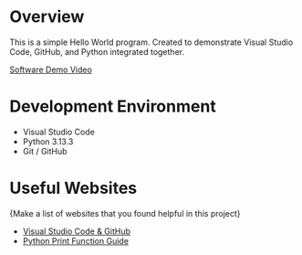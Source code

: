 # Overview

This is a simple Hello World program. Created to demonstrate Visual Studio Code, GitHub, and Python integrated together.

[Software Demo Video](http://youtube.link.goes.here)

# Development Environment

* Visual Studio Code
* Python 3.13.3
* Git / GitHub

# Useful Websites

{Make a list of websites that you found helpful in this project}
* [Visual Studio Code & GitHub](https://code.visualstudio.com/docs/sourcecontrol/github)
* [Python Print Function Guide](https://www.w3schools.com/python/ref_func_print.asp)
